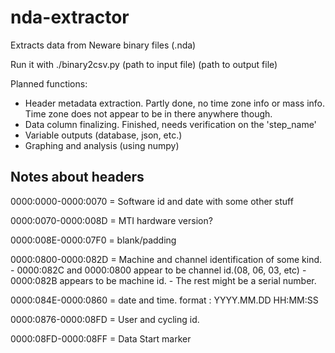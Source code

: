 # nda-extractor
Extracts data from Neware binary files (.nda)

Run it with ./binary2csv.py (path to input file) (path to output file)

Planned functions:
  * Header metadata extraction.  Partly done, no time zone info or mass info. Time zone does not appear to be in there anywhere though.
  * Data column finalizing.  Finished, needs verification on the 'step_name'
  * Variable outputs (database, json, etc.)
  * Graphing and analysis (using numpy)

## Notes about headers
0000:0000-0000:0070 = Software id and date with some other stuff

0000:0070-0000:008D = MTI hardware version?

0000:008E-0000:07F0 = blank/padding

0000:0800-0000:082D = Machine and channel identification of some kind. 
    - 0000:082C and 0000:0800 appear to be channel id.(08, 06, 03, etc)
    - 0000:082B appears to be machine id.
    - The rest might be a serial number. 

0000:084E-0000:0860 = date and time.  format : YYYY.MM.DD HH:MM:SS

0000:0876-0000:08FD = User and cycling id.

0000:08FD-0000:08FF = Data Start marker
